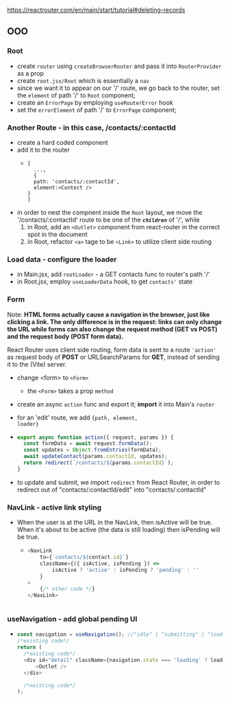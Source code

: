 https://reactrouter.com/en/main/start/tutorial#deleting-records

## OOO

### Root

- create <code>router</code> using <code>createBrowserRouter</code> and pass it into <code>RouterProvider</code> as a prop
- create <code>root.jsx/Root</code> which is essentially a <code>nav</code>
- since we want it to appear on our '/' route, we go back to the router, set the <code>element</code> of path '/' to <code>Root</code> component;
- create an <code>ErrorPage</code> by employing <code>useRouterError</code> hook
- set the <code>errorElement</code> of path '/' to <code>ErrorPage</code> component;

### Another Route - in this case, /contacts/:contactId

- create a hard coded component
- add it to the router
  - ```
    [
      ...,
      {
      path: 'contacts/:contactId',
      element:<Contect />
    }
    ]
    ```
- in order to nest the compnent inside the <code>Root</code> layout, we move the '/contacts/:contactId' route to be one of the **_<code>children</code>_** of '/', while
  1. in Root, add an <code>\<Outlet></code> component from react-router in the correct spot in the document
  2. in Root, refactor <code>\<a></code> tage to be <code>\<Link></code> to utilize client side routing

### Load data - configure the loader

- in Main.jsx, add <code>rootLoader</code> - a GET contacts func to router's path '/'
- in Root.jsx, employ <code>useLoaderData</code> hook, to get <code>contacts'</code> state

### Form

Note: **HTML forms actually cause a navigation in the browser, just like clicking a link. The only difference is in the request: links can only change the URL while forms can also change the request method (GET vs POST) and the request body (POST form data).**

React Router uses client side routing, form data is sent to a route <code>'action'</code> as request body of **POST** or URLSearchParams for **GET**, instead of sending it to the (Vite) server.

- change \<form> to <code>\<Form></code>
  - the <code>\<Form></code> takes a prop <code>method</code>
- create an async <code>action</code> func and export it; **import** it into Main's <code>router</code>
- for an 'edit' route, we add <code>{path, element, loader}</code>
- ```javascript
  export async function action({ request, params }) {
  	const formData = await request.formData();
  	const updates = Object.fromEntries(formData);
  	await updateContact(params.contactId, updates);
  	return redirect(`/contacts/${params.contactId}`);
  }
  ```

- to update and submit, we import <code>redirect</code> from React Router, in order to redirect out of "contacts/:contactId/edit" into "contacts/:contactId"

### NavLink - active link styling

- When the user is at the URL in the NavLink, then isActive will be true. When it's about to be active (the data is still loading) then isPending will be true.

  - ```javascript
    <NavLink
    	to={`contacts/${contact.id}`}
    	className={({ isActive, isPending }) =>
    		isActive ? 'active' : isPending ? 'pending' : ''
    	}
    >
    	{/* other code */}
    </NavLink>
    ```

  ```

  ```

### useNavigation - add global pending UI

- ```javascript
  const navigation = useNavigation(); //"idle" | "submitting" | "loading"
  /*existing code*/
  return (
  	/*existing code*/
  	<div id="detail" className={navigation.state === 'loading' ? loading : ''}>
  		<Outlet />
  	</div>

  	/*existing code*/
  );
  ```
